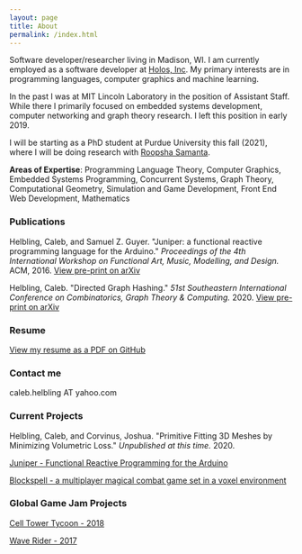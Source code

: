 ```yaml
---
layout: page
title: About
permalink: /index.html
---
```


Software developer/researcher living in Madison, WI. I am currently employed as a software developer at [Holos, Inc](https://holos.io/). My primary interests are in programming languages, computer graphics and machine learning.

In the past I was at MIT Lincoln Laboratory in the position of Assistant Staff. While there I primarily focused on embedded systems development, computer networking and graph theory research. I left this position in early 2019.

I will be starting as a PhD student at Purdue University this fall (2021), where I will be doing research with [Roopsha Samanta](https://www.cs.purdue.edu/homes/roopsha/).

**Areas of Expertise**: Programming Language Theory, Computer Graphics, Embedded Systems Programming, Concurrent Systems, Graph Theory, Computational Geometry, Simulation and Game Development, Front End Web Development, Mathematics

### Publications

Helbling, Caleb, and Samuel Z. Guyer. "Juniper: a functional reactive programming language for the Arduino." *Proceedings of the 4th International Workshop on Functional Art, Music, Modelling, and Design.* ACM, 2016. [View pre-print on arXiv](https://arxiv.org/abs/1911.12932)

Helbling, Caleb. "Directed Graph Hashing." *51st Southeastern International Conference on
 Combinatorics, Graph Theory & Computing.* 2020. [View pre-print on arXiv](https://arxiv.org/abs/2002.06653)

### Resume

[View my resume as a PDF on GitHub](https://github.com/calebh/calebh.github.io/blob/master/resume.pdf)

### Contact me

caleb.helbling AT yahoo.com

### Current Projects

Helbling, Caleb, and Corvinus, Joshua. "Primitive Fitting 3D Meshes by Minimizing Volumetric Loss." *Unpublished at this time.* 2020.

[Juniper - Functional Reactive Programming for the Arduino](http://www.juniper-lang.org/)

[Blockspell - a multiplayer magical combat game set in a voxel environment](http://www.blockspell.com/)

### Global Game Jam Projects

[Cell Tower Tycoon - 2018](https://globalgamejam.org/2018/games/cell-tower-tycoon)

[Wave Rider - 2017](https://globalgamejam.org/2017/games/wave-rider-3)
